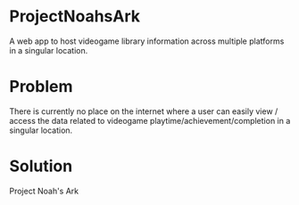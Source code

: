 # ProjectNoahsArk
A web app to host videogame library information across multiple platforms in a singular location.


# Problem
There is currently no place on the internet where a user can easily view / access the data related to videogame playtime/achievement/completion in a singular location.

# Solution
Project Noah's Ark
